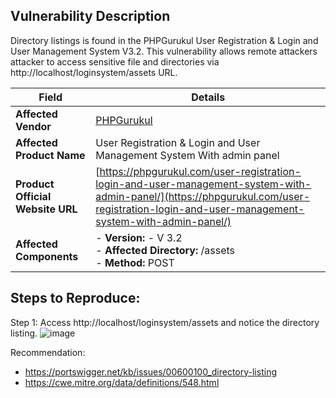 ## Vulnerability Description

Directory listings is found in the PHPGurukul User Registration & Login and User Management System V3.2. This vulnerability allows remote attackers attacker to access sensitive file and directories via http://localhost/loginsystem/assets URL.


| **Field**                        | **Details**                                                                                                                                                                                |
|----------------------------------|--------------------------------------------------------------------------------------------------------------------------------------------------------------------------------------------|
| **Affected Vendor**              | [PHPGurukul](https://phpgurukul.com/)                                                                                                                                                      |
| **Affected Product Name**        | User Registration & Login and User Management System With admin panel                                                                                                                      |
| **Product Official Website URL** | [https://phpgurukul.com/user-registration-login-and-user-management-system-with-admin-panel/](https://phpgurukul.com/user-registration-login-and-user-management-system-with-admin-panel/) |
| **Affected Components**   <br>       | - **Version:** -  V 3.2 <br> - **Affected Directory:** /assets <br> - **Method:** POST                                                                           |


## Steps to Reproduce:

Step 1: Access http://localhost/loginsystem/assets and notice the directory listing.
![image](https://github.com/user-attachments/assets/d4202db7-a52a-4551-b154-18387e6fd262)


Recommendation:

- https://portswigger.net/kb/issues/00600100_directory-listing
- https://cwe.mitre.org/data/definitions/548.html
